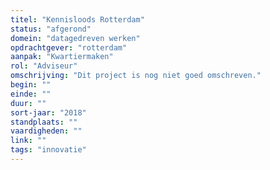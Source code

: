 ```yaml
---
titel: "Kennisloods Rotterdam"
status: "afgerond"
domein: "datagedreven werken"
opdrachtgever: "rotterdam"
aanpak: "Kwartiermaken"
rol: "Adviseur"
omschrijving: "Dit project is nog niet goed omschreven."
begin: ""
einde: ""
duur: ""
sort-jaar: "2018"
standplaats: ""
vaardigheden: ""
link: ""
tags: "innovatie"
---
```

